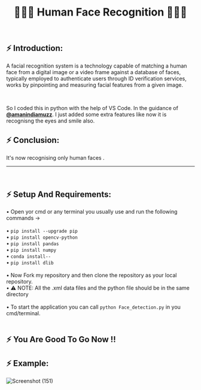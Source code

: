 <h1 align="center"> 👱🏻‍♀️ Human Face Recognition 👱🏻‍♂️ </h1><br>

## ⚡ Introduction: <br>

<p>
A facial recognition system is a technology capable of matching a human face from a digital image or a video frame against a database of faces, typically employed to authenticate users through ID verification services, works by pinpointing and measuring facial features from a given image.
</p><br>
<p>
  So I coded this in python with the help of VS Code. In the guidance of <a href="https://github.com/amanindiamuzz"><b>@amanindiamuzz</b></a>. I just added some extra features     like   now it is recognisng the eyes and smile also. 
  
  ## ⚡ Conclusion: <br>
  
  It's now recognising only human faces .<br>
  
</p>
<hr><br>

## ⚡ Setup And Requirements: <br>

• Open yor cmd or any terminal you usually use and run the following commands →<br><br>
• `pip install --upgrade pip` <br> 
• `pip install opencv-python` <br>
• `pip install pandas` <br> 
• `pip install numpy` <br>
• `conda install--` <br>
• `pip install dlib` <br><br>
• Now Fork my repository and then clone the repository as your local repository.<br>
• ⚠ NOTE: All the .xml data files and the python file should be in the same directory<br><br>
• To start the application you can call `python Face_detection.py` in you cmd/terminal.<br><br>

## ⚡ You Are Good To Go Now !! <br>

## ⚡ Example: <br>


![Screenshot (151)](https://user-images.githubusercontent.com/78583437/116970630-f4ccb500-acd5-11eb-8020-a8088be74600.jpg)



